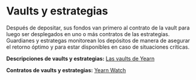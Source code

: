 # Vaults y estrategias

Después de depositar, sus fondos van primero al contrato de la vault para luego ser desplegados en uno o más contratos de las estrategias. Guardianes y estrategas monitorean los depósitos de manera de asegurar el retorno óptimo y para estar disponibles en caso de situaciones críticas.
 
 **Descripciones de vaults y estrategias:** [Las vaults de Yearn](https://medium.com/yearn-state-of-the-vaults/the-vaults-at-yearn-9237905ffed3)
 
**Contratos de vaults y estrategias:** [Yearn Watch](https://yearn.watch/)

